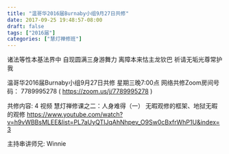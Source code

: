 ```yaml
---
title: "温哥华2016届Burnaby小组9月27日共修"
date: 2017-09-25 19:48:57-08:00
draft: false
tags: ["2016届"]
categories: ["慧灯禅修班"]
---
```

诸法等性本基法界中 自现圆满三身游舞力
离障本来怙主龙钦巴 祈请无垢光尊常护我

温哥华2016届Burnaby小组9月27日共修
星期三晚7:00点
网络共修Zoom房间号码： 7789995278 ( https://zoom.us/j/7789995278 )

共修内容: 
4	视频 慧灯禅修课之二：人身难得（一）	无暇观修的框架、地狱无暇的观修 
https://www.youtube.com/watch?v=h9vWBBsMLEE&list=PL7aUyQTIJqAhNhpev_O9Sw0cBxfrWhP1U&index=3

主持串讲师兄: Winnie

